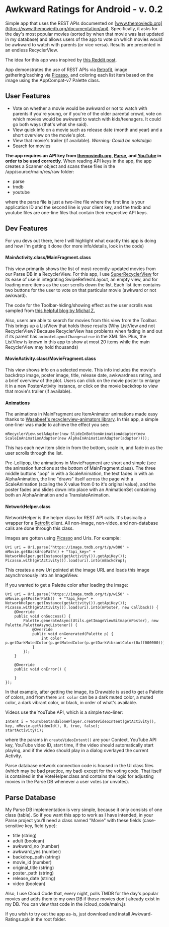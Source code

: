 # Awkward Ratings for Android - v. 0.2

Simple app that uses the REST APIs documented on [www.themoviedb.org](https://www.themoviedb.org/documentation/api). Specifically, it asks for the day's most popular movies (sorted by when that movie was last updated in my database) and allows users of the app to vote on which movies would be awkward to watch with parents (or vice versa). Results are presented in an endless RecyclerView.  

The idea for this app was inspired by [this Reddit post](http://redd.it/2xhq9g).

App demonstrates the use of REST APIs via [Retrofit](http://square.github.io/retrofit/), image gathering/caching via [Picasso](http://square.github.io/picasso/), and coloring each list item based on the image using the AppCompat-v7 Palette class.  

<h2>User Features</h2> 

* Vote on whether a movie would be awkward or not to watch with parents if you're young, or if you're of the older parental crowd, vote on which movies would be awkward to watch with kids/teenagers. It could go both ways (that's what she said).  
* View quick info on a movie such as release date (month and year) and a short overview on the movie's plot.
* View that movie's trailer (if available). _Warning: Could be nolstalgic_ 
* Search for movies

**The app requires an API key from [themoviedb.org](https://www.themoviedb.org/documentation/api), [Parse](https://www.parse.com), and [YouTube](https://developers.google.com/youtube/android/player/) in order to be used correctly.** When reading API keys in the app, the app creates a Scanner object and scans these files in the /app/source/main/res/raw folder:  

* parse
* tmdb
* youtube

where the parse file is just a two-line file where the first line is your application ID and the second line is your client key, and the tmdb and youtube files are one-line files that contain their respective API keys.  

<h2>Dev Features</h2>

For you devs out there, here I will highlight what exactly this app is doing and how I'm getting it done (for more info/details, look in the code)

<h4>MainActivity.class/MainFragment.class</h4> 

This view primarily shows the list of most-recently-updated movies from our Parse DB in a RecyclerView. For this app, I use [SuperRecyclerView](https://github.com/Malinskiy/SuperRecyclerView) for its ease of use in integrating SwipeRefreshLayout, an empty view, and for loading more items as the user scrolls down the list. Each list item contains two buttons for the user to vote on that particular movie (awkward or not awkward). 

The code for the Toolbar-hiding/showing effect as the user scrolls was sampled from [this helpful blog by Michal Z.](http://mzgreen.github.io/2015/02/15/How-to-hideshow-Toolbar-when-list-is-scroling%28part1%29/)

Also, users are able to search for movies from this view from the Toolbar. This brings up a ListView that holds those results (Why ListView and not RecyclerView? Because RecyclerView has problems when fading in and out if its parent has `animateLayoutChanges=true` in the XML file. Plus, the ListView is known in this app to show at most 20 items while the main RecyclerView may hold thousands)

<h4>MovieActivity.class/MovieFragment.class</h4>

This view shows info on a selected movie. This info includes the movie's backdrop image, poster image, title, release date, awkwardness rating, and a brief overview of the plot. Users can click on the movie poster to enlarge it in a new PosterActivity instance, or click on the movie backdrop to view that movie's trailer (if available).  

<h4>Animations</h4>  

The animations in MainFragment are ItemAnimator animations made easy thanks to [Wasabeef's recyclerview-animators library](https://github.com/wasabeef/recyclerview-animators). In this app, a simple one-liner was made to achieve the effect you see: 

    mRecyclerView.setAdapter(new SlideInBottomAnimationAdapter(new ScaleInAnimationAdapter(new AlphaInAnimationAdapter(adapter))));  
    
This has each new item slide in from the bottom, scale in, and fade in as the user scrolls through the list.  

Pre-Lollipop, the animations in MovieFragment are short and simple (see the animation functions at the bottom of MainFragment.class). The three middle buttons "pop" in with a ScaleAnimation, the text fades in with an AlphaAnimation, the line "draws" itself across the page with a ScaleAnimation (scaling the X value from 0 to it's original value), and the poster fades and slides down into place with an AnimationSet containing both an AlphaAnimation and a TranslateAnimation.

<h4>NetworkHelper.class</h4>  

NetworkHelper is the helper class for REST API calls. It's basically a wrapper for a [Retrofit](http://square.github.io/retrofit/) client. All non-image, non-video, and non-database calls are done through this class. 

Images are gotten using [Picasso](http://square.github.io/picasso/) and Uris. For example:  

    Uri uri = Uri.parse("https://image.tmdb.org/t/p/w300" + mMovie.getBackdropPath() + "?api_key=" + NetworkHelper.getInstance(getActivity()).getApiKey());
    Picasso.with(getActivity()).load(uri).into(mBackdrop);

This creates a new Uri pointed at the image URL and loads this image asynchronously into an ImageView.  

If you wanted to get a Palette color after loading the image:  

    Uri uri = Uri.parse("https://image.tmdb.org/t/p/w150" + mMovie.getPosterPath()  + "?api_key=" + NetworkHelper.getInstance(getActivity()).getApiKey());
    Picasso.with(getActivity()).load(uri).into(mPoster, new Callback() {
        @Override
        public void onSuccess() {
            Palette.generateAsync(Utils.getImageViewBitmap(mPoster), new Palette.PaletteAsyncListener() {
                @Override
                public void onGenerated(Palette p) {
                    int color = p.getDarkMutedColor(p.getMutedColor(p.getDarkVibrantColor(0xff000000)));
                }
            });
        }

        @Override
        public void onError() {

        }
    });
    
In that example, after getting the image, its Drawable is used to get a Palette of colors, and from there `int color` can be a dark muted color, a muted color, a dark vibrant color, or black, in order of what's available.

Videos use the YouTube API, which is a simple two-liner:  

    Intent i = YouTubeStandalonePlayer.createVideoIntent(getActivity(), key, mMovie.getVideoId(), 0, true, false);
    startActivity(i);
    
where the params in `createVideoIntent()` are your Context, YouTube API key, YouTube video ID, start time, if the video should automatically start playing, and if the video should play in a dialog overlayed the current Activity.  

Parse database network connection code is housed in the UI class files (which may be bad practice, my bad) except for the voting code. That itself is contained in the VoteHelper.class and contains the logic for adjusting movies in the Parse DB whenever a user votes (or unvotes).

<h2>Parse Database</h2>  

My Parse DB implementation is very simple, because it only consists of one class (table). So if you want this app to work as I have intended, in your Parse project you'll need a class named "Movie" with these fields (case-sensitive key, field type):  

* title (string)
* adult (boolean)
* awkward_no (number)
* awkward_yes (number)
* backdrop_path (string)
* movie_id (number)
* original_title (string)
* poster_path (string)
* release_date (string)
* video (boolean)

Also, I use Cloud Code that, every night, polls TMDB for the day's popular movies and adds them to my own DB if those movies don't already exist in my DB. You can view that code in the /cloud_code/main.js

If you wish to try out the app as-is, just download and install Awkward-Ratings.apk in the root folder.
